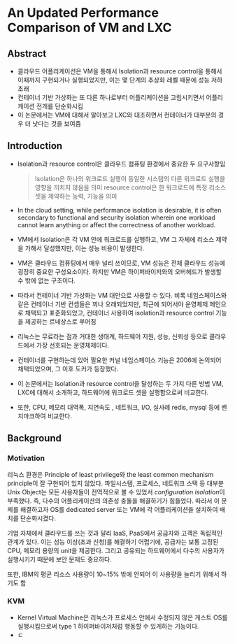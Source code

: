 # An Updated Performance Comparison of VM and LXC

## Abstract

- 클라우드 어플리케이션은 VM을 통해서 Isolation과 resource control을 통해서 이때까지 구현되거나 실행되었지만, 이는 몇 단계의 추상화 레벨 때문에 성능 저하 초래 
- 컨테이너 기반 가상화는 또 다른 하나로부터 어플리케이션을 고립시키면서 어플리케이션 전개를 단순화시킴 
- 이 논문에서는 VM에 대해서 알아보고 LXC와 대조하면서 컨테이너가 대부분의 경우 더 낫다는 것을 보여줌

## Introduction

- Isolation과 resource control은 클라우드 컴퓨팅 환경에서 중요한 두 요구사항임

  > Isolation은 하나의 워크로드 실행이 동일한 시스템의 다른 워크로드 실행을 영향을 끼치지 않음을 의미
  > resource control은 한 워크로드에 특정 리소스 셋을 제약하는 능력, 기능을 의미

- In the cloud setting, while performance isolation is desirable, it is often secondary to functional and security isolation wherein one workload cannot learn anything or affect the correctness of another workload.

- VM에서 Isolation은 각 VM 안에 워크로드를 실행하고, VM 그 자체에 리소스 제약을 가해서 달성했지만, 이는 성능 비용이 발생한다.
- VM은 클라우드 컴퓨팅에서 매우 널리 쓰이므로, VM 성능은 전체 클라우드 성능에 굉장히 중요한 구성요소이다. 하지만 VM은 하이퍼바이저와의 오버헤드가 발생할 수 밖에 없는 구조이다.
- 따라서 컨테이너 기반 가상화는 VM 대안으로 사용할 수 있다. 비록 네임스페이스와 같은 컨테이너 기반 컨셉들은 꾀나 오래되었지만, 최근에 되어서야 운영체제 메인으로 채택되고 표준화되었고, 컨테이너 사용하여 isolation과 resource control 기능을 제공하는 르네상스로 ꥶᅮ어짐
- 리눅스는 무료라는 점과 거대한 생태계, 하드웨어 지원, 성능, 신뢰성 등으로 클라우드에서 가장 선호되는 운영체제이다.
- 컨테이너를 구현하는데 있어 필요한 커널 네임스페이스 기능은 2006에 논의되어 채택되었으며, 그 이후 도커가 등장했다.
- 이 논문에서는 Isolation과 resource control을 달성하는 두 가지 다른 방법 VM, LXC에 대해서 소개하고, 하드웨어에 워크로드 셋을 실행함으로써 비교한다.
- 또한, CPU, 메모리 대역폭, 지연속도 , 네트워크, I/O, 실사례 redis, mysql 등에 벤치마크하여 비교한다.

## Background

### Motivation

 리눅스 환경은 Principle of least privilege와 the least common mechanism principle이 잘 구현되어 있지 않았다. 파일시스템, 프로세스, 네트워크 스택 등 대부분 Unix  Object는 모든 사용자들이 전역적으로 볼 수 있었서 *configuration isolation*이 부족했다. 즉, 다수의 어플리케이션의 의존성 충돌을 해결하기가 힘들었다. 따라서 이 문제를 해결하고자 OS를 dedicated server 또는 VM에 각 어플리케이션을 설치하여 배치를 단순화시켰다. 

 기업 자체에서 클라우드를 쓰는 것과 달리 IaaS, PaaS에서 공급자와 고객은 독립적인 관계가 있다. 이는 성능 이상(초과 신청)를 해결하기 어렵기에, 공급자는 보통 고정된 CPU, 메모리 용량의 unit을 제공한다.  그리고 공유되는 하드웨어에서 다수의 사용자가 실행시키기 때문에 보안 문제도 중요하다.

 또한, IBM의 평균 리소스 사용량이 10~15% 밖에 안되어 이 사용량을 늘리기 위해서 하기도 함

### KVM

- Kernel Virtual Machine은 리눅스가 프로세스 안에서 수정되지 않은 게스트 OS를 실행시킴으로써 type 1 하이퍼바이저처럼 행동할 수 있게하는 기능이다.
- ㄷ